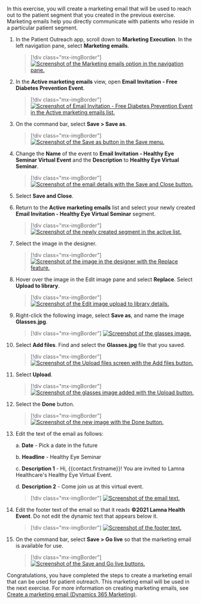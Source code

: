 In this exercise, you will create a marketing email that will be used to reach out to the patient segment that you created in the previous exercise. Marketing emails help you directly communicate with patients who reside in a particular patient segment.

1. In the Patient Outreach app, scroll down to **Marketing Execution**. In the left navigation pane, select **Marketing emails**.

    > [!div class="mx-imgBorder"]
    > [![Screenshot of the Marketing emails option in the navigation pane.](../media/marketing-emails.png)](../media/marketing-emails.png#lightbox)

1. In the **Active marketing emails** view, open **Email Invitation - Free Diabetes Prevention Event**.

    > [!div class="mx-imgBorder"]
    > [![Screenshot of Email Invitation - Free Diabetes Prevention Event in the Active marketing emails list.](../media/email-invitation.png)](../media/email-invitation.png#lightbox)

1. On the command bar, select **Save > Save as**.

    > [!div class="mx-imgBorder"]
    > [![Screenshot of the Save as button in the Save menu.](../media/save-as.png)](../media/save-as.png#lightbox)

1. Change the **Name** of the event to **Email Invitation - Healthy Eye Seminar Virtual Event** and the **Description** to **Healthy Eye Virtual Seminar**.

    > [!div class="mx-imgBorder"]
    > [![Screenshot of the email details with the Save and Close button.](../media/close.png)](../media/close.png#lightbox)

1. Select **Save and Close**.

1. Return to the **Active marketing emails** list and select your newly created **Email Invitation - Healthy Eye Virtual Seminar** segment.

    > [!div class="mx-imgBorder"]
    > [![Screenshot of the newly created segment in the active list.](../media/new-segment.png)](../media/new-segment.png#lightbox)

1. Select the image in the designer.

    > [!div class="mx-imgBorder"]
    > [![Screenshot of the image in the designer with the Replace feature.](../media/replace.png)](../media/replace.png#lightbox)

1. Hover over the image in the Edit image pane and select **Replace**. Select **Upload to library**.

    > [!div class="mx-imgBorder"]
    > [![Screenshot of the Edit image upload to library details.](../media/upload.png)](../media/upload.png#lightbox)

1. Right-click the following image, select **Save as**, and name the image **Glasses.jpg**.

    > [!div class="mx-imgBorder"]
    > [![Screenshot of the glasses image.](../media/glasses.png)](../media/glasses.png#lightbox)

1. Select **Add files**. Find and select the **Glasses.jpg** file that you saved.

    > [!div class="mx-imgBorder"]
    > [![Screenshot of the Upload files screen with the Add files button.](../media/upload-files.png)](../media/upload-files.png#lightbox)

1. Select **Upload**.

    > [!div class="mx-imgBorder"]
    > [![Screenshot of the glasses image added with the Upload button.](../media/upload-button.png)](../media/upload-button.png#lightbox)

1. Select the **Done** button.

    > [!div class="mx-imgBorder"]
    > [![Screenshot of the new image with the Done button.](../media/done.png)](../media/done.png#lightbox)

1. Edit the text of the email as follows:

    a. **Date** - Pick a date in the future

    b. **Headline** - Healthy Eye Seminar

    c. **Description 1** - Hi, {{contact.firstname}}! You are invited to Lamna Healthcare's Healthy Eye Virtual Event.

    d. **Description 2** - Come join us at this virtual event.

    > [!div class="mx-imgBorder"]
    > [![Screenshot of the email text.](../media/text.png)](../media/text.png#lightbox)

1. Edit the footer text of the email so that it reads **©2021 Lamna Health Event**. Do not edit the dynamic text that appears below it.

    > [!div class="mx-imgBorder"]
    > [![Screenshot of the footer text.](../media/footer.png)](../media/footer.png#lightbox)

1. On the command bar, select **Save > Go live** so that the marketing email is available for use.

    > [!div class="mx-imgBorder"]
    > [![Screenshot of the Save and Go live buttons.](../media/go-live.png)](../media/go-live.png#lightbox)

Congratulations, you have completed the steps to create a marketing email that can be used for patient outreach. This marketing email will be used in the next exercise. For more information on creating marketing emails, see [Create a marketing email (Dynamics 365 Marketing)](/dynamics365/marketing/create-marketing-email/?azure-portal=true).
